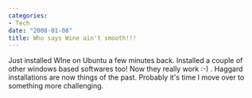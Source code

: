 ```yaml
---
categories:
- Tech
date: "2008-01-08"
title: Who says Wine ain't smooth!!!
---
```


Just installed WIne on Ubuntu a few minutes back. Installed a couple of other windows based softwares too! Now they really work :-) . Haggard installations are now things of the past. Probably it's time I move over to something more challenging.

